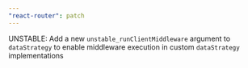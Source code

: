 ```yaml
---
"react-router": patch
---
```


UNSTABLE: Add a new `unstable_runClientMiddleware` argument to `dataStrategy` to enable middleware execution in custom `dataStrategy` implementations
